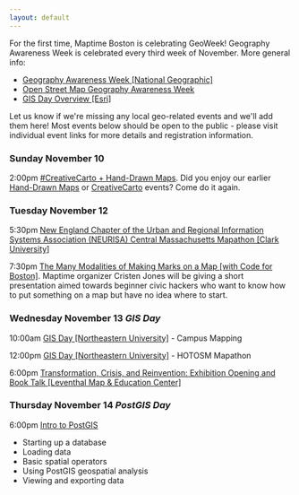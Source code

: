 ```yaml
---
layout: default
---
```


For the first time, Maptime Boston is celebrating GeoWeek! Geography Awareness Week is celebrated every third week of November. More general info:

* [Geography Awareness Week [National Geographic]](https://www.nationalgeographic.org/education/programs/geography-awareness-week/)
* [Open Street Map Geography Awareness Week](https://osmgeoweek.org/)
* [GIS Day Overview [Esri]](https://www.gisday.com/en-us/overview)

Let us know if we're missing any local geo-related events and we'll add them here! Most events below should be open to the public - please visit individual event links for more details and registration information.

### Sunday November 10

<time>2:00pm</time>
[#CreativeCarto + Hand-Drawn Maps](https://www.meetup.com/Maptime-Boston/events/266267915/). Did you enjoy our earlier [Hand-Drawn Maps](https://www.meetup.com/Maptime-Boston/events/252982448/) or [CreativeCarto](https://www.meetup.com/Maptime-Boston/events/257862078/) events? Come do it again.

### Tuesday November 12

<time>5:30pm</time>
[New England Chapter of the Urban and Regional Information Systems Association (NEURISA) Central Massachusetts Mapathon [Clark University]](http://www.neurisa.org/event-3599060)

<time>7:30pm</time>
[The Many Modalities of Making Marks on a Map [with Code for Boston]](https://www.meetup.com/Maptime-Boston/events/266268078/). Maptime organizer Cristen Jones will be giving a short presentation aimed towards beginner civic hackers who want to know how to put something on a map but have no idea where to start.

### Wednesday November 13 _GIS Day_

<time>10:00am</time>
[GIS Day [Northeastern University]](https://web.northeastern.edu/nulab/event/gis-day-2019/) - Campus Mapping

<time>12:00pm</time>
[GIS Day [Northeastern University]](https://web.northeastern.edu/nulab/event/gis-day-2019/) - HOTOSM Mapathon

<time>6:00pm</time>
[Transformation, Crisis, and Reinvention: Exhibition Opening and Book Talk [Leventhal Map & Education Center]](https://www.leventhalmap.org/event/transformation-crisis-reinvention-exhibition-opening-book-talk/?instance_id=8791)

### Thursday November 14 _PostGIS Day_

<time>6:00pm</time>
[Intro to PostGIS](https://www.meetup.com/Maptime-Boston/events/266268145/)

* Starting up a database
* Loading data
* Basic spatial operators
* Using PostGIS geospatial analysis
* Viewing and exporting data
